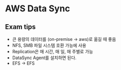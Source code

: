 # AWS Data Sync

## Exam tips

- 큰 용량의 데이터를 (on-premise -> aws)로 옮길 때 좋음
- NFS, SMB 파일 시스템 호환 가능에 사용
- Replication은 매 시간, 매 일, 매 주별로 가능
- DataSync Agent를 설치하면 된다.
- EFS -> EFS
